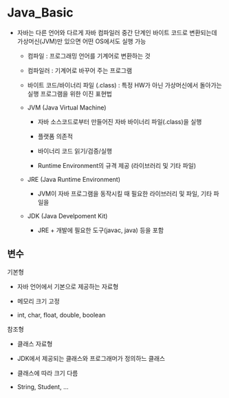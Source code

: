# Java_Basic

- 자바는 다른 언어와 다르게 자바 컴파일러 중간 단계인 바이트 코드로 변환되는데 가상머신(JVM)만 있으면 어떤 OS에서도 실행 가능

  - 컴파일 : 프로그래밍 언어를 기계어로 변환하는 것

  - 컴파일러 : 기계어로 바꾸어 주는 프로그램

  - 바이트 코드/바이너리 파일 (.class) : 특정 HW가 아닌 가상머신에서 돌아가는 실행 프로그램을 위한 이진 표현법
  
  - JVM (Java Virtual Machine)
  
    - 자바 소스코드로부터 만들어진 자바 바이너리 파일(.class)을 실행
    
    - 플랫폼 의존적
    
    - 바이너리 코드 읽기/검증/실행
    
    - Runtime Environment의 규격 제공 (라이브러리 및 기타 파일)
  
  - JRE (Java Runtime Environment)
  
    - JVM이 자바 프로그램을 동작시킬 때 필요한 라이브러리 및 파일, 기타 파일을 
    
  - JDK (Java Develpoment Kit)
  
    - JRE + 개발에 필요한 도구(javac, java) 등을 포함


## 변수

기본형

- 자바 언어에서 기본으로 제공하는 자료형

- 메모리 크기 고정

- int, char, float, double, boolean

참조형

- 클래스 자료형

- JDK에서 제공되는 클래스와 프로그래머가 정의하느 클래스

- 클래스에 따라 크기 다름

- String, Student, ...
